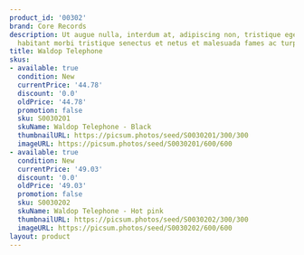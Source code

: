 ```yaml
---
product_id: '00302'
brand: Core Records
description: Ut augue nulla, interdum at, adipiscing non, tristique eget, neque. Pellentesque
  habitant morbi tristique senectus et netus et malesuada fames ac turpis egestas.
title: Waldop Telephone
skus:
- available: true
  condition: New
  currentPrice: '44.78'
  discount: '0.0'
  oldPrice: '44.78'
  promotion: false
  sku: S0030201
  skuName: Waldop Telephone - Black
  thumbnailURL: https://picsum.photos/seed/S0030201/300/300
  imageURL: https://picsum.photos/seed/S0030201/600/600
- available: true
  condition: New
  currentPrice: '49.03'
  discount: '0.0'
  oldPrice: '49.03'
  promotion: false
  sku: S0030202
  skuName: Waldop Telephone - Hot pink
  thumbnailURL: https://picsum.photos/seed/S0030202/300/300
  imageURL: https://picsum.photos/seed/S0030202/600/600
layout: product
---
```

